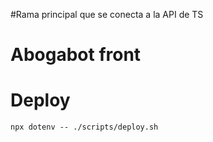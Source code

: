 #Rama principal
que se conecta a la API de TS

# Abogabot front

# Deploy

    npx dotenv -- ./scripts/deploy.sh

